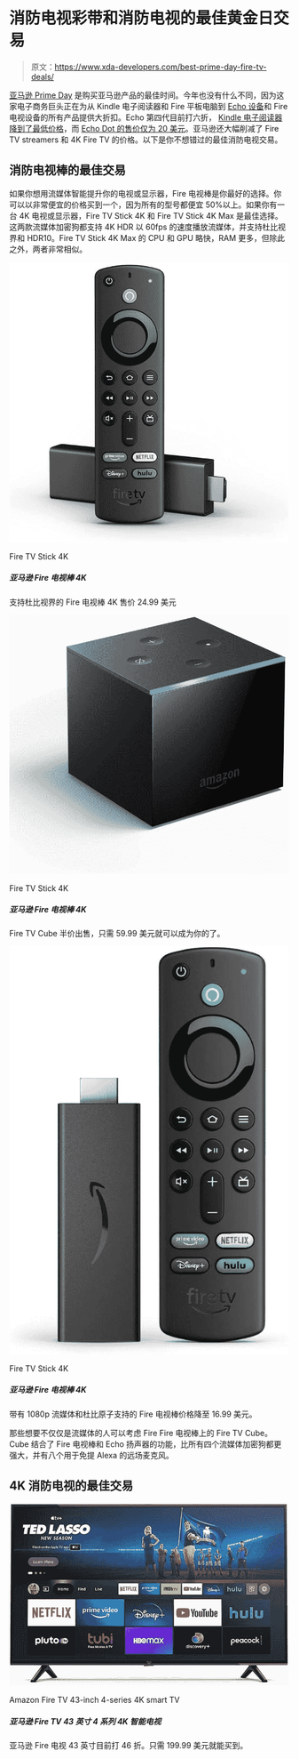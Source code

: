 # 消防电视彩带和消防电视的最佳黄金日交易

> 原文：<https://www.xda-developers.com/best-prime-day-fire-tv-deals/>

[亚马逊 Prime Day](https://www.xda-developers.com/amazon-prime-day/) 是购买亚马逊产品的最佳时间。今年也没有什么不同，因为这家电子商务巨头正在为从 Kindle 电子阅读器和 Fire 平板电脑到 [Echo 设备](https://www.xda-developers.com/amazon-echo-prime-day-deals-roundup/)和 Fire 电视设备的所有产品提供大折扣。Echo 第四代目前打六折， [Kindle 电子阅读器降到了最低价格](https://www.xda-developers.com/kindle-paperwhite-11th-gen-paperwhite-signature-edition-prime-day-deal/)，而 [Echo Dot 的售价仅为 20 美元](https://www.xda-developers.com/echo-dot-prime-day-deal/)。亚马逊还大幅削减了 Fire TV streamers 和 4K Fire TV 的价格。以下是你不想错过的最佳消防电视交易。

## 消防电视棒的最佳交易

如果你想用流媒体智能提升你的电视或显示器，Fire 电视棒是你最好的选择。你可以以非常便宜的价格买到一个，因为所有的型号都便宜 50%以上。如果你有一台 4K 电视或显示器，Fire TV Stick 4K 和 Fire TV Stick 4K Max 是最佳选择。这两款流媒体加密狗都支持 4K HDR 以 60fps 的速度播放流媒体，并支持杜比视界和 HDR10。Fire TV Stick 4K Max 的 CPU 和 GPU 略快，RAM 更多，但除此之外，两者非常相似。

 <picture>![The Fire TV Stick 4K with Dolby Vision support is on sale for $24.99](img/f7ec0f4310474b8e1004e23178e34f72.png)</picture> 

Fire TV Stick 4K

##### 亚马逊 Fire 电视棒 4K

支持杜比视界的 Fire 电视棒 4K 售价 24.99 美元

 <picture>![The Fire TV Cube is 50% off and can be yours for just $59.99.](img/7cfee71febbe114ba1c1a7550248df50.png)</picture> 

Fire TV Stick 4K

##### 亚马逊 Fire 电视棒 4K

Fire TV Cube 半价出售，只需 59.99 美元就可以成为你的了。

 <picture>![The Fire TV Stick with 1080p streaming and Dolby Atoms support is down to just $16.99\. ](img/82fcc4dc140f06a23b0135e15788ea05.png)</picture> 

Fire TV Stick 4K

##### 亚马逊 Fire 电视棒 4K

带有 1080p 流媒体和杜比原子支持的 Fire 电视棒价格降至 16.99 美元。

那些想要不仅仅是流媒体的人可以考虑 Fire Fire 电视棒上的 Fire TV Cube。Cube 结合了 Fire 电视棒和 Echo 扬声器的功能，比所有四个流媒体加密狗都更强大，并有八个用于免提 Alexa 的远场麦克风。

## 4K 消防电视的最佳交易

 <picture>![The Amazon Fire TV 43-inch is currently 46% off. You can pick it up for just $199.99.](img/e6580f1e06e03278d6fc0cccd9ec8c10.png)</picture> 

Amazon Fire TV 43-inch 4-series 4K smart TV

##### 亚马逊 Fire TV 43 英寸 4 系列 4K 智能电视

亚马逊 Fire 电视 43 英寸目前打 46 折。只需 199.99 美元就能买到。